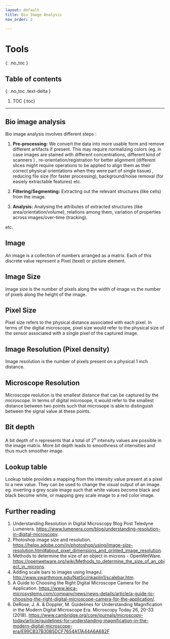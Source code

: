 ```yaml
---
layout: default
title: Bio Image Analysis
nav_order: 2

---
```


# Tools
{: .no_toc }

## Table of contents
{: .no_toc .text-delta }

1. TOC
{:toc}

---
## Bio image analysis

Bio image analysis involves different steps : 

1. **Pre-processing:** We convert the data into more usable form and remove different artifacts if present. This may require normalizing colors (eg. in case images are stained with different concentrations, different kind of scanners ) , re-orientation/registration for better alignment (different slices might require operations to be applied to align them as their correct physical orientations when they were part of single tissue) , reducing file size (for faster processing), background/noise removal (for easiely extractable features) etc.

2. **Filtering/Segmenting:** Extracting out the relevant structures (like cells) from the image.

3. **Analysis:** Analysing the attributes of extracted structures (like area/orientation/volume), relations among them, variation of properties across images/over-time (tracking).

etc.

## Image

An image is a collection of numbers arranged as a matrix. Each of this discrete value represent a Pixel (texel) or picture element. 

## Image Size

Image size is the number of pixels along the width of image vs the number of pixels along the height of the image.

## Pixel Size
 Pixel size refers to the physical distance associated with each pixel. In terms of the digital microscope, pixel size would refer to the physical size of the sensor associated with a single pixel of the captured image.

## Image Resolution (Pixel density)
 Image resolution is the number of pixels present on a physical 1 inch distance. 

## Microscope Resolution
 Microscope reolution is the smallest distance that can be captured by the microscope. In terms of digital microsope, it would refer to the smallest distance between two points such that microsope is able to distinguish between the signal value at these points. 

## Bit depth
 A bit depth of n represents that a total of 2<sup>n</sup> intensity values are possible in the image matrix. More bit depth leads to smoothness of intensities and thus much smoother image.

 ## Lookup table

 Lookup table provides a mapping from the intensity value present at a pixel to a new value. They can be used to change the visual output of an image. eg. inverting a grey scale image such that white values become black and black become white, or mapping grey scale image to a red color image.

## Further reading

1. Understanding Resolution in Digital Microscopy Blog Post Teledyne Lumenera. https://www.lumenera.com/blog/understanding-resolution-in-digital-microscopy.
2. Photoshop image size and resolution. https://helpx.adobe.com/in/photoshop/using/image-size-resolution.html#about_pixel_dimensions_and_printed_image_resolution.
3. Methods to determine the size of an object in microns - OpenWetWare. https://openwetware.org/wiki/Methods_to_determine_the_size_of_an_object_in_microns.
4. Adding scale bars to images using ImageJ. http://www.swarthmore.edu/NatSci/nkaplin1/scalebar.htm.
5. A Guide to Choosing the Right Digital Microscope Camera for the Application. https://www.leica-microsystems.com/company/news/news-details/article/a-guide-to-choosing-the-right-digital-microscope-camera-for-the-application/.
6. DeRose, J. A. & Doppler, M. Guidelines for Understanding Magnification in the Modern Digital Microscope Era. Microscopy Today 26, 20–33 (2018). https://www.cambridge.org/core/journals/microscopy-today/article/guidelines-for-understanding-magnification-in-the-modern-digital-microscope-era/E99CB37B30B5DCF7654A17A44A6A682F
